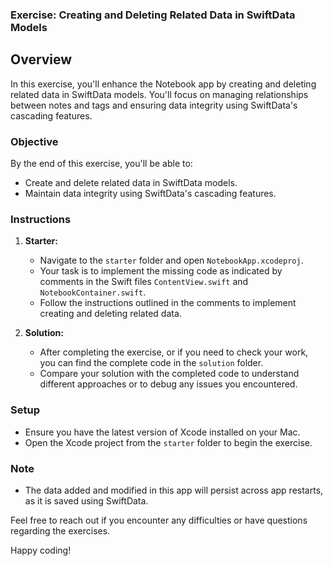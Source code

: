 ### Exercise: Creating and Deleting Related Data in SwiftData Models

## Overview

In this exercise, you'll enhance the Notebook app by creating and deleting related data in SwiftData models. You'll focus on managing relationships between notes and tags and ensuring data integrity using SwiftData's cascading features.

### Objective

By the end of this exercise, you'll be able to:
- Create and delete related data in SwiftData models.
- Maintain data integrity using SwiftData's cascading features.

### Instructions

1. **Starter:**
   - Navigate to the `starter` folder and open `NotebookApp.xcodeproj`.
   - Your task is to implement the missing code as indicated by comments in the Swift files `ContentView.swift` and `NotebookContainer.swift`.
   - Follow the instructions outlined in the comments to implement creating and deleting related data.

2. **Solution:**
   - After completing the exercise, or if you need to check your work, you can find the complete code in the `solution` folder.
   - Compare your solution with the completed code to understand different approaches or to debug any issues you encountered.

### Setup

- Ensure you have the latest version of Xcode installed on your Mac.
- Open the Xcode project from the `starter` folder to begin the exercise.

### Note

- The data added and modified in this app will persist across app restarts, as it is saved using SwiftData.

Feel free to reach out if you encounter any difficulties or have questions regarding the exercises.

Happy coding!

